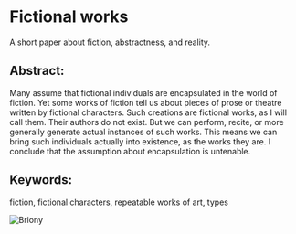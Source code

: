 
# Fictional works

A short paper about fiction, abstractness, and reality.

## Abstract:

Many assume that fictional individuals are encapsulated in the world of fiction.  Yet some works of fiction tell us about pieces of prose or theatre written by fictional characters. Such creations are fictional works, as I will call them. Their authors do not exist. But we can perform, recite, or more generally generate actual instances of such works. This means we can bring such individuals actually into existence, as the works they are. I conclude that the assumption about encapsulation is untenable.

## Keywords:

fiction, fictional characters, repeatable works of art, types

![Briony](http://www.imagozone.com/var/albums/filme/Atonement/Atonement%20019.jpg)
